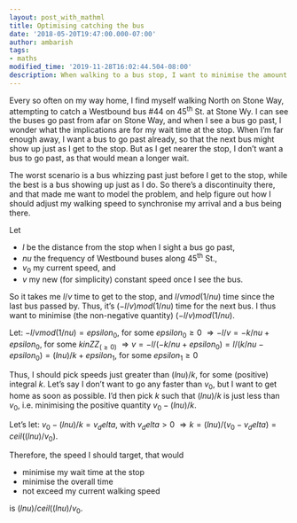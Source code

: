 ```yaml
---
layout: post_with_mathml
title: Optimising catching the bus
date: '2018-05-20T19:47:00.000-07:00'
author: ambarish
tags:
- maths
modified_time: '2019-11-28T16:02:44.504-08:00'
description: When walking to a bus stop, I want to minimise the amount of time I wait at the bus stop. How fast or slow should I walk?
---
```


Every so often on my way home, I find myself walking North on Stone Way, attempting to catch a Westbound bus #44 on 45<sup>th</sup> St. at Stone Wy. I can see the buses go past from afar on Stone Way, and when I see a bus go past, I wonder what the implications are for my wait time at the stop. When Iʼm far enough away, I want a bus to go past already, so that the next bus might show up just as I get to the stop. But as I get nearer the stop, I donʼt want a bus to go past, as that would mean a longer wait.

The worst scenario is a bus whizzing past just before I get to the stop, while the best is a bus showing up just as I do. So thereʼs a discontinuity there, and that made me want to model the problem, and help figure out how I should adjust my walking speed to synchronise my arrival and a bus being there.

Let

* $l$ be the distance from the stop when I sight a bus go past,
* $nu$ the frequency of Westbound buses along 45<sup>th</sup> St.,
* $v_0$ my current speed, and
* $v$ my new (for simplicity) constant speed once I see the bus.

So it takes me $l/v$ time to get to the stop, and $l/v mod (1/nu)$ time since the last bus passed by. Thus, itʼs $(-l/v) mod (1/nu)$ time for the next bus. I thus want to minimise (the non-negative quantity) $(-l/v) mod (1/nu)$.

Let: $-l/v mod (1/nu) = epsilon_0$, for some $epsilon_0 ≥ 0$
$⇒ -l/v = -k/nu + epsilon_0$, for some $k in ZZ_(≥0)$
$⇒ v = -l/(-k/nu + epsilon_0) = l/(k/nu - epsilon_0) = (l nu)/k + epsilon_1$, for some $epsilon_1 ≥ 0$

Thus, I should pick speeds just greater than $(l nu)/k$, for some (positive) integral $k$. Letʼs say I donʼt want to go any faster than $v_0$, but I want to get home as soon as possible. Iʼd then pick $k$ such that $(l nu)/k$ is just less than $v_0$, i.e. minimising the positive quantity $v_0 - (l nu)/k$.

Letʼs let: $v_0 - (l nu)/k = v_delta$, with $v_delta > 0$
$⇒ k = (l nu)/(v_0 - v_delta) = ceil((l nu)/v_0)$.

Therefore, the speed I should target, that would

* minimise my wait time at the stop
* minimise the overall time
* not exceed my current walking speed

is $(l nu)/ceil((l nu)/v_0$.
